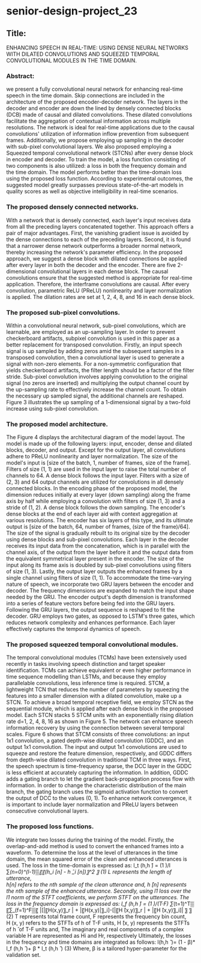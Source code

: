 # senior-design-project_23
## Title:
ENHANCING SPEECH IN REAL-TIME: USING DENSE NEURAL NETWORKS WITH DILATED CONVOLUTIONS AND SQUEEZED TEMPORAL CONVOLUTIONAL MODULES IN THE TIME DOMAIN.
### Abstract:
we present a fully convolutional neural network for enhancing real-time speech in the time domain. Skip connections are included in the architecture of the proposed encoder-decoder network. The layers in the decoder and encoder are down the lined by densely connected blocks (DCB) made of causal and dilated convolutions. These dilated convolutions facilitate the aggregation of contextual information across multiple resolutions. The network is ideal for real-time applications due to the causal convolutions' utilization of information inflow prevention from subsequent frames. Additionally, we propose employing up sampling in the decoder with sub-pixel convolutional layers. We also proposed employing a Squeezed temporal convolutional network (STCNs) after every dense block in encoder and decoder. To train the model, a loss function consisting of two components is also utilized: a loss in both the frequency domain and the time domain. The model performs better than the time-domain loss using the proposed loss function. According to experimental outcomes, the suggested model greatly surpasses previous state-of-the-art models in quality scores as well as objective intelligibility in real-time scenarios.
### The proposed densely connected networks.
With a network that is densely connected, each layer's input receives data from all the preceding layers concatenated together. This approach offers a pair of major advantages. First, the vanishing gradient issue is avoided by the dense connections to each of the preceding layers. Second, it is found that a narrower dense network outperforms a broader normal network, thereby increasing the network's parameter efficiency.
            In the proposed approach, we suggest a dense block with dilated connections be applied after every layer in both the decoder and the encoder. There are five 2-dimensional convolutional layers in each dense block. The causal convolutions ensure that the suggested method is appropriate for real-time application. Therefore, the interframe convolutions are causal. After every convolution, parametric ReLU (PReLU) nonlinearity and layer normalization is applied. The dilation rates are set at 1, 2, 4, 8, and 16 in each dense block.
                                  
                 
### The proposed sub-pixel convolutions.
Within a convolutional neural network, sub-pixel convolutions, which are learnable, are employed as an up-sampling layer. In order to prevent checkerboard artifacts, subpixel convolution is used in this paper as a better replacement for transposed convolution. Firstly, an input speech signal is up sampled by adding zeros amid the subsequent samples in a transposed convolution, then a convolutional layer is used to generate a signal with non-zero elements. For a non-symmetric configuration that yields checkerboard artifacts, the filter length should be a factor of the filter stride. Sub-pixel convolution involves applying convolution to the original signal (no zeros are inserted) and multiplying the output channel count by the up-sampling rate to effectively increase the channel count.
            To obtain the necessary up sampled signal, the additional channels are reshaped. Figure 3 illustrates the up sampling of a 1-dimensional signal by a two-fold increase using sub-pixel convolution.


### The proposed model architecture.
The Figure 4 displays the architectural diagram of the model layout. The model is made up of the following layers: input, encoder, dense and dilated blocks, decoder, and output. Except for the output layer, all convolutions adhere to PReLU nonlinearity and layer normalization.
        The size of the model's input is [size of the batch, 1, number of frames, size of the frame]. Filters of size (1, 1) are used in the input layer to raise the total number of channels to 64. A dense block follows the input layer. Filters with a size of (2, 3) and 64 output channels are utilized for convolutions in all densely connected blocks.
           In the encoding phase of the proposed model, the dimension reduces initially at every layer (down sampling) along the frame axis by half while employing a convolution with filters of size (1, 3) and a stride of (1, 2). A dense block follows the down sampling.  The encoder's dense blocks at the end of each layer aid with context aggregation at various resolutions. The encoder has six layers of this type, and its ultimate output is [size of the batch, 64, number of frames, (size of the frame)/64].
            The size of the signal is gradually rebuilt to its original size by the decoder using dense blocks and sub-pixel convolutions. Each layer in the decoder receives its input data from the concatenation, which is in parallel with the channel axis, of the output from the layer before it and the output data from the equivalent symmetrical layer present in the encoder. The size of the input along its frame axis is doubled by sub-pixel convolutions using filters of size (1, 3). Lastly, the output layer outputs the enhanced frames by a single channel using filters of size (1, 1).
            To accommodate the time-varying nature of speech, we incorporate two GRU layers between the encoder and decoder. The frequency dimensions are expanded to match the input shape needed by the GRU. The encoder output's depth dimension is transformed into a series of feature vectors before being fed into the GRU layers. Following the GRU layers, the output sequence is reshaped to fit the decoder. GRU employs two gates, as opposed to LSTM's three gates, which reduces network complexity and enhances performance. Each layer effectively captures the temporal dynamics of speech.

 ### The proposed squeezed temporal convolutional modules.
The temporal convolutional modules (TCMs) have been extensively used recently in tasks involving speech distinction and target speaker identification. TCMs can achieve equivalent or even higher performance in time sequence modelling than LSTMs, and because they employ parallelable convolutions, less inference time is required. STCM, a lightweight TCN that reduces the number of parameters by squeezing the features into a smaller dimension with a dilated convolution, make up a STCN. To achieve a broad temporal receptive field, we employ STCN as the sequential module, which is applied after each dense block in the proposed model. Each STCN stacks 5 STCM units with an exponentially rising dilation rate d=1, 2, 4, 8, 16 as shown in Figure 5.
            The network can enhance speech information recovery by using the connection between several temporal scales. Figure 6 shows that STCM consists of three convolutions: an input 1x1 convolution, a gated depth-wise dilated convolution (GDDC), and an output 1x1 convolution. The input and output 1x1 convolutions are used to squeeze and restore the feature dimension, respectively, and GDDC differs from depth-wise dilated convolution in traditional TCM in three ways.
            First, the speech spectrum is time-frequency sparse, the DCC layer in the GDDC is less efficient at accurately capturing the information. In addition, GDDC adds a gating branch to let the gradient back-propagation process flow with information. In order to change the characteristic distribution of the main branch, the gating branch uses the sigmoid activation function to convert the output of DCC to the values (0, 1). To enhance network convergence, it is important to include layer normalization and PReLU layers between consecutive convolutional layers.
                                         
### The proposed loss functions.
We integrate two losses during the training of the model. Firstly, the overlap-and-add method is used to convert the enhanced frames into a waveform. To determine the loss at the level of utterances in the time domain, the mean squared error of the clean and enhanced utterances is used. The loss in the time-domain is expressed as: 
                                             l_t (h,h ̂) =  (1 )/l ∑_(n=0)^(l-1)▒〖〖(h_i [n] - h ̂_i  [n])〗^2  〗                            (1)
             L represents the length of utterance,            
             h[n] refers to the nth sample of the clean utterance and,
             h ̂[n] represents the nth sample of the enhanced utterance.
            Secondly, using l1 loss over the l1 norm of the STFT coefficients, we perform STFT on the utterances. The loss in the frequency domain is expressed as:
             l_f (h,h ̂) =  (1 )/(T·F) ∑_(t=1)^T▒〖∑_(f=1)^F▒〖 |[|〖H(x,y)〗_r | + |〖H(x,y)|〗_i]-[|〖H ̂(x,y)〗_r | + |〖H ̂(x,y)〗_i]| 〗  〗          (2)
              T represents total frame count,
              F represents the frequency bin count,       
              H (x, y) refers to the STFTs of h of T-F units,
            H ̂(x, y) represents the STFTs of h ̂ of T-F units and,
            The imaginary and real components of a complex variable H are represented as Hi and Hr, respectively
            Ultimately, the losses in the frequency and time domains are integrated as follows:
                             l(h,h ̂ )= (1 - β)* l_f (h,h ̂ )+ β * l_t (h,h ̂ )                                                          (3)
Where, β is a tailored hyper-parameter for the validation set.
